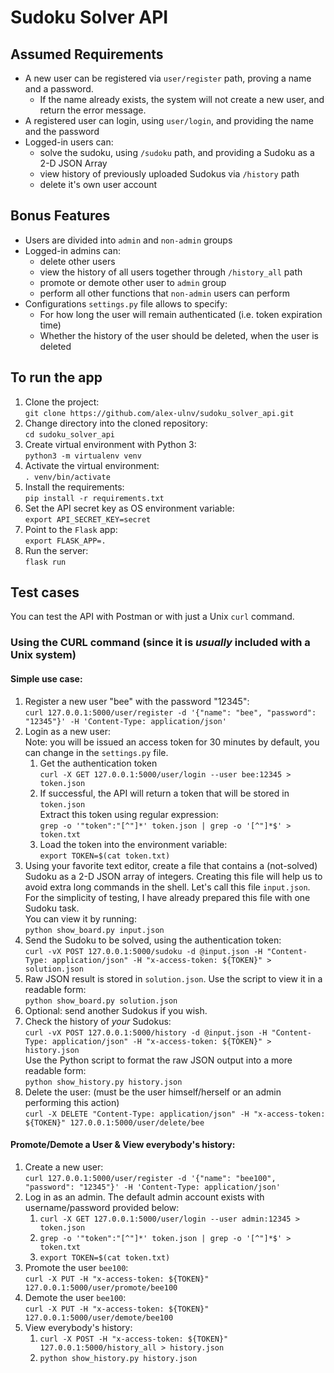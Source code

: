 # Sudoku Solver API

## Assumed Requirements
* A new user can be registered via `user/register` path, proving a name and a password.
	* If the name already exists, the system will not create a new user, and return the error message.
* A registered user can login, using `user/login`, and providing the name and the password
* Logged-in users can:
	* solve the sudoku, using `/sudoku` path, and providing a Sudoku as a 2-D JSON Array
	* view history of previously uploaded Sudokus via `/history` path
	* delete it's own user account

## Bonus Features
* Users are divided into `admin` and `non-admin` groups
* Logged-in admins can:
	* delete other users
	* view the history of all users together through `/history_all` path
	* promote or demote other user to `admin` group
	* perform all other functions that `non-admin` users can perform
* Configurations `settings.py` file allows to specify:
	* For how long the user will remain authenticated (i.e. token expiration time)
	* Whether the history of the user should be deleted, when the user is deleted

## To run the app
1. Clone the project:<br>
```git clone https://github.com/alex-ulnv/sudoku_solver_api.git```
2. Change directory into the cloned repository:<br>
```cd sudoku_solver_api```
3. Create virtual environment with Python 3:<br>
```python3 -m virtualenv venv```<br>
4. Activate the virtual environment:<br>
```. venv/bin/activate```
5. Install the requirements:<br>
```pip install -r requirements.txt```
6. Set the API secret key as OS environment variable:<br>
```export API_SECRET_KEY=secret```
7. Point to the `Flask` app:<br>
```export FLASK_APP=.```
8. Run the server:<br>
```flask run```

## Test cases
You can test the API with Postman or with just a Unix `curl` command.
### Using the CURL command (since it is _usually_ included with a Unix system)
#### Simple use case:
1. Register a new user "bee" with the password "12345":<br>
```curl 127.0.0.1:5000/user/register -d '{"name": "bee", "password": "12345"}' -H 'Content-Type: application/json'```
2. Login as a new user:<br>
Note: you will be issued an access token for 30 minutes by default, you can change in the `settings.py` file.<br>
    1. Get the authentication token<br>
    ```curl -X GET 127.0.0.1:5000/user/login --user bee:12345 > token.json```<br>
    2. If successful, the API will return a token that will be stored in `token.json`<br>
    Extract this token using regular expression:<br>
    ```grep -o '"token":"[^"]*' token.json | grep -o '[^"]*$' > token.txt```
    3. Load the token into the environment variable:<br>
    ```export TOKEN=$(cat token.txt)```
3. Using your favorite text editor, create a file that contains a (not-solved) Sudoku as a 2-D JSON array of integers. Creating this file will help us to avoid extra long commands in the shell. Let's call this file `input.json`. For the simplicity of testing, I have already prepared this file with one Sudoku task.<br>
You can view it by running:<br>
```python show_board.py input.json```
4. Send the Sudoku to be solved, using the authentication token:<br>
```curl -vX POST 127.0.0.1:5000/sudoku -d @input.json -H "Content-Type: application/json" -H "x-access-token: ${TOKEN}" > solution.json```
5. Raw JSON result is stored in `solution.json`. Use the script to view it in a readable form:<br>
```python show_board.py solution.json```
6. Optional: send another Sudokus if you wish.
7. Check the history of _your_ Sudokus:<br>
```curl -vX POST 127.0.0.1:5000/history -d @input.json -H "Content-Type: application/json" -H "x-access-token: ${TOKEN}" > history.json```<br>
Use the Python script to format the raw JSON output into a more readable form:<br>
```python show_history.py history.json```
8. Delete the user: (must be the user himself/herself or an admin performing this action)<br>
```curl -X DELETE "Content-Type: application/json" -H "x-access-token: ${TOKEN}" 127.0.0.1:5000/user/delete/bee```
#### Promote/Demote a User & View everybody's history:
1. Create a new user:<br>
```curl 127.0.0.1:5000/user/register -d '{"name": "bee100", "password": "12345"}' -H 'Content-Type: application/json'```
2. Log in as an admin. The default admin account exists with username/password provided below:<br>
    1. ```curl -X GET 127.0.0.1:5000/user/login --user admin:12345 > token.json```<br>
    2. ```grep -o '"token":"[^"]*' token.json | grep -o '[^"]*$' > token.txt```<br>
    3. ```export TOKEN=$(cat token.txt)```
3. Promote the user `bee100`:<br>
```curl -X PUT -H "x-access-token: ${TOKEN}" 127.0.0.1:5000/user/promote/bee100```<br>
4. Demote the user `bee100`:<br>
```curl -X PUT -H "x-access-token: ${TOKEN}" 127.0.0.1:5000/user/demote/bee100```<br>
5. View everybody's history:<br>
    1. ```curl -X POST -H "x-access-token: ${TOKEN}" 127.0.0.1:5000/history_all > history.json```<br>
    2. ```python show_history.py history.json```
